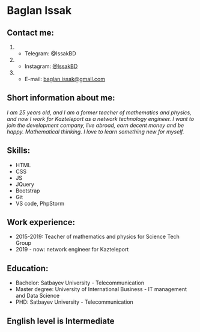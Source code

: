 # Baglan Issak
## Contact me:
1. * Telegram: @IssakBD
2. * Instagram: [@IssakBD](https://www.instagram.com/issakbs)
3. * E-mail: baglan.issak@gmail.com
## Short information about me:
_I am 25 years old, and I am a former teacher of mathematics and physics, and now I work for Kazteleport as a network technology engineer. I want to join the development company, live abroad, earn decent money and be happy. Mathematical thinking. I love to learn something new for myself._
## Skills:
* HTML
* CSS
* JS
* JQuery
* Bootstrap
* Git
* VS code, PhpStorm
## Work experience:
* 2015-2019: Teacher of mathematics and physics for Science Tech Group
* 2019 - now: network engineer for Kazteleport
## Education:
* Bachelor: Satbayev University - Telecommunication
* Master degree: University of International Business - IT management and Data Science
* PHD: Satbayev University - Telecommunication
## English level is Intermediate

